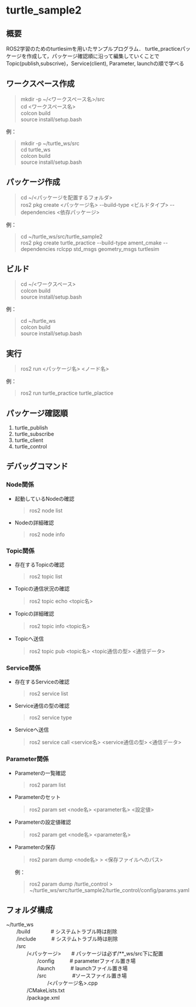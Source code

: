 # turtle_sample2

## 概要
ROS2学習のためのturtlesimを用いたサンプルプログラム．
turtle_practiceパッケージを作成して，パッケージ確認順に沿って編集していくことでTopic(publish,subscrive)，Service(client), Parameter, launchの順で学べる

## ワークスペース作成
> mkdir -p ~/<ワークスペース名>/src     
> cd <ワークスペース名>     
> colcon build  
> source install/setup.bash

例：
> mkdir -p ~/turtle_ws/src     
> cd turtle_ws     
> colcon build  
> source install/setup.bash

## パッケージ作成
> cd ~/<パッケージを配置するフォルダ>   
> ros2 pkg create <パッケージ名> --build-type <ビルドタイプ> --dependencies <依存パッケージ>

例：
> cd ~/turtle_ws/src/turtle_sample2     
> ros2 pkg create turtle_practice --build-type ament_cmake --dependencies rclcpp std_msgs geometry_msgs turtlesim

## ビルド
> cd ~/<ワークスペース>  
> colcon build  
> source install/setup.bash

例：
> cd ~/turtle_ws  
> colcon build  
> source install/setup.bash

## 実行
> ros2 run <パッケージ名> <ノード名>

例：
> ros2 run turtle_practice turtle_plactice

## パッケージ確認順
1. turtle_publish
2. turtle_subscribe
3. turtle_client
4. turtle_control

## デバッグコマンド
### Node関係
* 起動しているNodeの確認
    > ros2 node list

* Nodeの詳細確認
    > ros2 node info

### Topic関係
* 存在するTopicの確認
    > ros2 topic list

* Topicの通信状況の確認
    > ros2 topic echo <topic名>

* Topicの詳細確認
    > ros2 topic info <topic名>

* Topicへ送信
    > ros2 topic pub <topic名> <topic通信の型> <通信データ>

### Service関係
* 存在するServiceの確認
    > ros2 service list

* Service通信の型の確認
    > ros2 service type

* Serviceへ送信
    > ros2 service call <service名> <service通信の型> <通信データ>

### Parameter関係
* Parameterの一覧確認
    > ros2 param list

* Parameterのセット
    > ros2 param set <node名> <parameter名> <設定値>

* Parameterの設定値確認
    > ros2 param get <node名> <parameter名>

* Parameterの保存
    > ros2 param dump <node名> > <保存ファイルへのパス>　   

    例：
    > ros2 param dump /turtle_control > ~/turtle_ws/wrc/turtle_sample2/turtle_control/config/params.yaml

## フォルダ構成
~/turtle_ws     
　　/build　　　　# システムトラブル時は削除      
　　/include　　　# システムトラブル時は削除      
　　/src    
　　　　/<パッケージ>　　# パッケージは必ず/**_ws/src下に配置　   
　　　　　　/config　　　# parameterファイル置き場   
　　　　　　/launch　　　# launchファイル置き場　   
　　　　　　/src　　　　　#ソースファイル置き場　   
　　　　　　　　/<パッケージ名>.cpp     
　　　　/CMakeLists.txt     
　　　　/package.xml